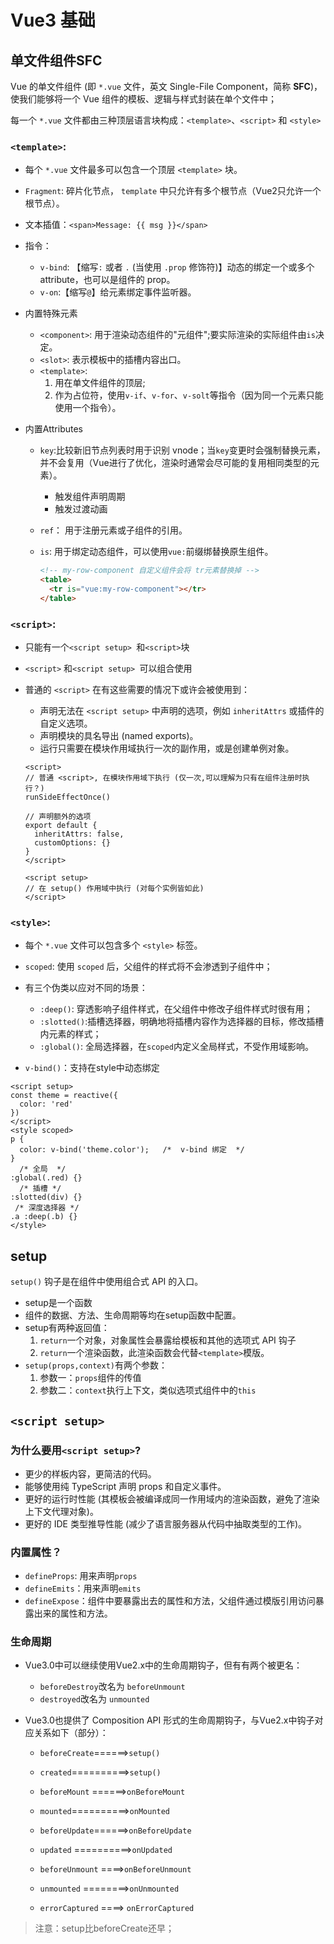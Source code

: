 # Vue3 基础

## 单文件组件SFC

Vue 的单文件组件 (即 `*.vue` 文件，英文 Single-File Component，简称 **SFC**)，使我们能够将一个 Vue 组件的模板、逻辑与样式封装在单个文件中；

每一个 `*.vue` 文件都由三种顶层语言块构成：`<template>`、`<script>` 和 `<style>`

### `<template>`:

- 每个 `*.vue` 文件最多可以包含一个顶层 `<template>` 块。

- `Fragment`: 碎片化节点， `template` 中只允许有多个根节点（Vue2只允许一个根节点）。

- 文本插值：`<span>Message: {{ msg }}</span>`

- 指令：

  - `v-bind`: 【缩写`:` 或者 `.` (当使用 `.prop` 修饰符)】动态的绑定一个或多个 attribute，也可以是组件的 prop。
  - `v-on`:【缩写`@`】给元素绑定事件监听器。

- 内置特殊元素

  - `<component>`: 用于渲染动态组件的"元组件";要实际渲染的实际组件由`is`决定。
  - `<slot>`: 表示模板中的插槽内容出口。
  - `<template>`: 
    1. 用在单文件组件的顶层;
    2. 作为占位符，使用`v-if`、`v-for`、`v-solt`等指令（因为同一个元素只能使用一个指令）。

- 内置Attributes

  - `key`:比较新旧节点列表时用于识别 vnode；当`key`变更时会强制替换元素，并不会复用（Vue进行了优化，渲染时通常会尽可能的复用相同类型的元素）。

    - 触发组件声明周期
    - 触发过渡动画

  - `ref`： 用于注册元素或子组件的引用。

  - `is`:  用于绑定动态组件，可以使用`vue:`前缀绑替换原生组件。

    ```html
    <!-- my-row-component 自定义组件会将 tr元素替换掉 -->
    <table>
      <tr is="vue:my-row-component"></tr>
    </table>
    ```

### `<script>`:

- 只能有一个`<script setup> `和`<script>`块

- `<script>` 和`<script setup> `可以组合使用

- 普通的 `<script>` 在有这些需要的情况下或许会被使用到：

  - 声明无法在 `<script setup>` 中声明的选项，例如 `inheritAttrs` 或插件的自定义选项。
  - 声明模块的具名导出 (named exports)。
  - 运行只需要在模块作用域执行一次的副作用，或是创建单例对象。
  
  ```vue
  <script>
  // 普通 <script>, 在模块作用域下执行 (仅一次,可以理解为只有在组件注册时执行？)
  runSideEffectOnce()
  
  // 声明额外的选项
  export default {
    inheritAttrs: false,
    customOptions: {}
  }
  </script>
  
  <script setup>
  // 在 setup() 作用域中执行 (对每个实例皆如此)
  </script>
  
  ```
  
  
  

### `<style>`:

- 每个 `*.vue` 文件可以包含多个 `<style>` 标签。

- `scoped`: 使用 `scoped` 后，父组件的样式将不会渗透到子组件中；
- 有三个伪类以应对不同的场景：
  - `:deep()`: 穿透影响子组件样式，在父组件中修改子组件样式时很有用；
  - `:slotted()`:插槽选择器，明确地将插槽内容作为选择器的目标，修改插槽内元素的样式；
  - `:global()`: 全局选择器，在`scoped`内定义全局样式，不受作用域影响。
- `v-bind()`：支持在style中动态绑定

```vue
<script setup>
const theme = reactive({
  color: 'red'
})
</script>
<style scoped>
p {
  color: v-bind('theme.color');   /*  v-bind 绑定  */
}
  /* 全局  */
:global(.red) {}
  /* 插槽 */
:slotted(div) {}
 /* 深度选择器 */
.a :deep(.b) {}
</style>
```

## setup

`setup()` 钩子是在组件中使用组合式 API 的入口。

- setup是一个函数
- 组件的数据、方法、生命周期等均在setup函数中配置。
- setup有两种返回值：
  1. `return`一个对象，对象属性会暴露给模板和其他的选项式 API 钩子
  2. `return`一个渲染函数，此渲染函数会代替`<template>`模版。
- `setup(props,context)`有两个参数：
  1. 参数一：`props`组件的传值
  2. 参数二：`context`执行上下文，类似选项式组件中的`this`

## `<script setup>`

### 为什么要用`<script setup>`?

- 更少的样板内容，更简洁的代码。
- 能够使用纯 TypeScript 声明 props 和自定义事件。
- 更好的运行时性能 (其模板会被编译成同一作用域内的渲染函数，避免了渲染上下文代理对象)。
- 更好的 IDE 类型推导性能 (减少了语言服务器从代码中抽取类型的工作)。

### 内置属性？

- `defineProps`: 用来声明`props`
- `defineEmits`：用来声明`emits`
- `defineExpose`：组件中要暴露出去的属性和方法，父组件通过模版引用访问暴露出来的属性和方法。

### 生命周期

- Vue3.0中可以继续使用Vue2.x中的生命周期钩子，但有有两个被更名：

  - `beforeDestroy`改名为 `beforeUnmount`
  - `destroyed`改名为 `unmounted`

- Vue3.0也提供了 Composition API 形式的生命周期钩子，与Vue2.x中钩子对应关系如下（部分）：

  - `beforeCreate`======>`setup()`

  - `created`==========>`setup()`

  - `beforeMount` ======>`onBeforeMount`

  - `mounted`==========>`onMounted`

  - `beforeUpdate`======>`onBeforeUpdate`

  - `updated` ==========>`onUpdated`

  - `beforeUnmount` ====>`onBeforeUnmount`

  - `unmounted` ========>`onUnmounted`

  - `errorCaptured` ====> `onErrorCaptured`

    

> 注意：setup比beforeCreate还早；<script setup> 中的代码会在每次组件实例被创建的时候执行。

### 响应式数据

#### `ref()`

- 接受基本类型，也可以是引用类型；返回响应式数据的引用对象（reference对象，简称ref对象）；
- 基本类型基于`defineProperty`原理，内部源码用的是class的get和set;
- 引用类型在内部借用`reactive()`；
- 使用时通过`.value`访问响应式数据；

#### `reactive()`

- 只接受对象，返回一个对象的响应式代理（proxy对象）；
- reactive定义的响应式数据是“深层次的”，嵌套属性同样是响应式的；
- 内部基于 ES6 的 Proxy 实现，通过代理对象操作源对象内部数据进行操作；

#### `reactive`对比`ref`

- 从定义数据角度对比：
  - ref用来定义：**基本类型数据**。
  - reactive用来定义：**对象（或数组）类型数据**。
  - 备注：ref也可以用来定义**对象（或数组）类型数据**, 它内部会自动通过`reactive`转为**代理对象**。
- 从原理角度对比：
  - ref通过`Object.defineProperty()`的`get`与`set`来实现响应式（数据劫持）。
  - reactive通过使用**Proxy**来实现响应式（数据劫持）, 并通过**Reflect**操作**源对象**内部的数据。
- 从使用角度对比：
  - ref定义的数据：操作数据**需要**`.value`，**可以重新赋值**，重新赋之后依然保持响应。
  - reactive定义的数据：操作数据与读取数据：**均不需要**`.value`；**不能重新赋值**，只能修改属性。

#### 浅响应

- `shallowRef`
- `shallowReactive`
- `shallowReadonly`

#### computed函数

与Vue2配置一样

- 只有`get`没有`set`时返回一个只读的响应式ref对象；
- 既有`get`也有`set`会创建一个可写的 ref 对象，可以用在`v-modal`指令上。

```vue
<script setup>
  const count = ref(1)
  const plusOne = computed({
    get: () => count.value + 1,
    set: (val) => {
      count.value = val - 1
    }
  })

  plusOne.value = 1
  console.log(count.value) // 0
</script>
```



#### watch函数

侦听一个或多个响应式数据源，并在数据源变化时调用所给的回调函数。

- 监听一个getter函数
- 监听一个reactive
- 监听一个ref

```vue
<script setup>
 // 侦听一个 getter 函数：
const state = reactive({ count: 0 })
watch(
  () => state.count,
  (count, prevCount) => { /* ... */},
  {
    immediate：true,// 默认：false, 定义时立即执行
    deep:true,//   默认：false，开启深度监听
    flush:'pre' | 'post' | 'sync', // 默认：pre,回调的触发时机:数据变更后，DOM更新前｜DOM更新后｜异步
  }
)
// 侦听一个 ref：
const count = ref(0)
watch(count, (count, prevCount) => {/* ... */})
// 监听多个源，参数是一个数组
watch([fooRef, barRef], ([foo, bar], [prevFoo, prevBar]) => {/* ... */})

</script>
```

#### watchEffect

立即执行函数，并在依赖更改时重新执行；依赖收集和响应式追踪和`computed`很像。

- vs`watch`:watch需要指明监听的响应式数据，监听的那个响应式数据修改时才会执行。
  - watch能明确监听哪一个值发生变化时执行；
  - watch能访问前一个值和当前值
- vs`computed`:都不需要指明响应式数据，函数体内有的响应数据都会被监听；
  - computed需要return一个值；
  - watch不需要return任何值；

```vue
<script setup>
//watchEffect 定义时会立即执行，回调内定义的响应数据发生变化也会执行。
watchEffect(()=>{
    const x1 = sum.value
    const x2 = person.age
    console.log('watchEffect配置的回调执行了')
})
</script>
```



## Hooks

- 什么是钩子（Hooks）呢？
  - 以函数形式抽离一些**可复用的方法**像钩子一样挂着，随时可以引入和调用，实现**高内聚低耦合**的目标；
  - Vue叫“组合式函数”(Composables) ，是一个利用 Vue 的组合式 API 来封装和复用**有状态逻辑**的函数。

- 命名约定
  - 组合式函数约定用驼峰命名法命名，并以“use”作为开头。
- 返回值使用ref，返回值被解构是可以保持响应。
  - 如果习惯`reactive`可以用`toRefs`转换为ref
- https://juejin.cn/post/6892017198450081800

## 组件

- 普通组件特性
- 异步组件
- 内置组件
  - Suspense
  - KeepAlive
  - Teleport
  - Transition
  - 

